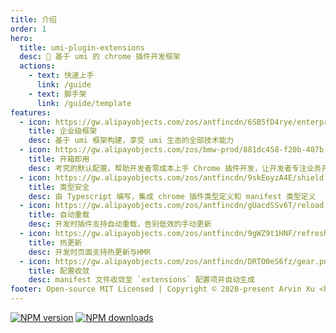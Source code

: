 ```yaml
---
title: 介绍
order: 1
hero:
  title: umi-plugin-extensions
  desc: 🔌 基于 umi 的 chrome 插件开发框架
  actions:
    - text: 快速上手
      link: /guide
    - text: 脚手架
      link: /guide/template
features:
  - icon: https://gw.alipayobjects.com/zos/antfincdn/6SB5fD4rye/enterprise.png
    title: 企业级框架
    desc: 基于 umi 框架构建，享受 umi 生态的全部技术能力
  - icon: https://gw.alipayobjects.com/zos/bmw-prod/881dc458-f20b-407b-947a-95104b5ec82b/k79dm8ih_w144_h144.png
    title: 开箱即用
    desc: 考究的默认配置，帮助开发者零成本上手 Chrome 插件开发，让开发者专注业务开发
  - icon: https://gw.alipayobjects.com/zos/antfincdn/9skEoyzA4E/shield.png
    title: 类型安全
    desc: 由 Typescript 编写，集成 chrome 插件类型定义和 manifest 类型定义
  - icon: https://gw.alipayobjects.com/zos/antfincdn/gUacdSSv6T/reload.png
    title: 自动重载
    desc: 开发时插件支持自动重载，告别低效的手动更新
  - icon: https://gw.alipayobjects.com/zos/antfincdn/9gWZ9t1HNF/refresh.png
    title: 热更新
    desc: 开发时页面支持热更新与HMR
  - icon: https://gw.alipayobjects.com/zos/antfincdn/DRTO0eS6fz/gear.png
    title: 配置收敛
    desc: manifest 文件收敛至 `extensions` 配置项并自动生成
footer: Open-source MIT Licensed | Copyright © 2020-present Arvin Xu <br />Powered by [dumi](https://d.umijs.org/).
---
```


[![NPM version](https://img.shields.io/npm/v/umi-plugin-extensions.svg?style=flat)](https://npmjs.org/package/umi-plugin-extensions) [![NPM downloads](http://img.shields.io/npm/dm/umi-plugin-extensions.svg?style=flat)](https://npmjs.org/package/umi-plugin-extensions)
